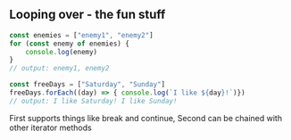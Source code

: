 ## Looping over - the fun stuff

``` js
const enemies = ["enemy1", "enemy2"]
for (const enemy of enemies) {
    console.log(enemy)
}
// output: enemy1, enemy2
```

``` js
const freeDays = ["Saturday", "Sunday"]
freeDays.forEach((day) => { console.log(`I like ${day}!`)})
// output: I like Saturday! I like Sunday!
```

First supports things like break and continue, Second can be chained with other iterator methods
